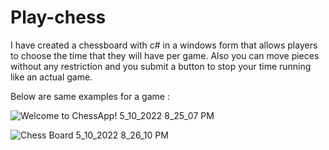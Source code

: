 # Play-chess

I have created a chessboard with c# in a windows form that allows players to choose the time that they will have per game.
Also you can move pieces without any restriction and you submit a button to stop your time running like an actual game.

Below are same examples for a game :


![Welcome to ChessApp! 5_10_2022 8_25_07 PM](https://user-images.githubusercontent.com/47723760/167687332-3d8478ed-be20-4e32-9f75-267c8bee62bc.png)



![Chess Board 5_10_2022 8_26_10 PM](https://user-images.githubusercontent.com/47723760/167687362-92ada519-6933-48a6-afce-facfff0d2329.png)
